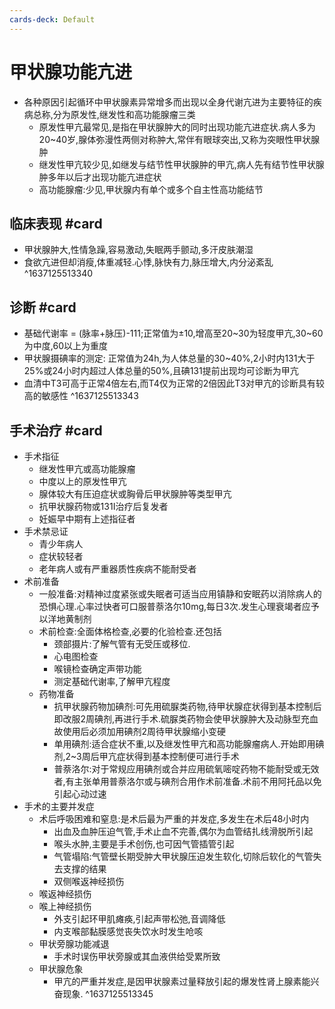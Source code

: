 ```yaml
---
cards-deck: Default
---
```


# 甲状腺功能亢进
- 各种原因引起循环中甲状腺素异常增多而出现以全身代谢亢进为主要特征的疾病总称,分为原发性,继发性和高功能腺瘤三类
	- 原发性甲亢最常见,是指在甲状腺肿大的同时出现功能亢进症状.病人多为20~40岁,腺体弥漫性两侧对称肿大,常伴有眼球突出,又称为突眼性甲状腺肿
	- 继发性甲亢较少见,如继发与结节性甲状腺肿的甲亢,病人先有结节性甲状腺肿多年以后才出现功能亢进症状
	- 高功能腺瘤:少见,甲状腺内有单个或多个自主性高功能结节
## 临床表现 #card 
- 甲状腺肿大,性情急躁,容易激动,失眠两手颤动,多汗皮肤潮湿
- 食欲亢进但却消瘦,体重减轻.心悸,脉快有力,脉压增大,内分泌紊乱
^1637125513340

## 诊断 #card 
- 基础代谢率 = (脉率+脉压)-111;正常值为±10,增高至20~30为轻度甲亢,30~60为中度,60以上为重度
- 甲状腺摄碘率的测定: 正常值为24h,为人体总量的30~40%,2小时内131大于25%或24小时内超过人体总量的50%,且碘131提前出现均可诊断为甲亢
- 血清中T3可高于正常4倍左右,而T4仅为正常的2倍因此T3对甲亢的诊断具有较高的敏感性
^1637125513343

## 手术治疗 #card 
- 手术指征
	- 继发性甲亢或高功能腺瘤
	- 中度以上的原发性甲亢
	- 腺体较大有压迫症状或胸骨后甲状腺肿等类型甲亢
	- 抗甲状腺药物或131I治疗后复发者
	- 妊娠早中期有上述指征者
- 手术禁忌证
	- 青少年病人
	- 症状较轻者
	- 老年病人或有严重器质性疾病不能耐受者
- 术前准备
	- 一般准备:对精神过度紧张或失眠者可适当应用镇静和安眠药以消除病人的恐惧心理.心率过快者可口服普萘洛尔10mg,每日3次.发生心理衰竭者应予以洋地黄制剂
	- 术前检查:全面体格检查,必要的化验检查.还包括
		- 颈部摄片:了解气管有无受压或移位.
		- 心电图检查
		- 喉镜检查确定声带功能
		- 测定基础代谢率,了解甲亢程度
	- 药物准备
		- 抗甲状腺药物加碘剂:可先用硫脲类药物,待甲状腺症状得到基本控制后即改服2周碘剂,再进行手术.硫脲类药物会使甲状腺肿大及动脉型充血故使用后必须加用碘剂2周待甲状腺缩小变硬
		- 单用碘剂:适合症状不重,以及继发性甲亢和高功能腺瘤病人.开始即用碘剂,2~3周后甲亢症状得到基本控制便可进行手术
		- 普萘洛尔:对于常规应用碘剂或合并应用硫氧嘧啶药物不能耐受或无效者,有主张单用普萘洛尔或与碘剂合用作术前准备.术前不用阿托品以免引起心动过速
- 手术的主要并发症
	- 术后呼吸困难和窒息:是术后最为严重的并发症,多发生在术后48小时内
		- 出血及血肿压迫气管,手术止血不完善,偶尔为血管结扎线滑脱所引起
		- 喉头水肿,主要是手术创伤,也可因气管插管引起
		- 气管塌陷:气管壁长期受肿大甲状腺压迫发生软化,切除后软化的气管失去支撑的结果
		- 双侧喉返神经损伤
	- 喉返神经损伤
	- 喉上神经损伤
		- 外支引起环甲肌瘫痪,引起声带松弛,音调降低
		- 内支喉部黏膜感觉丧失饮水时发生呛咳
	- 甲状旁腺功能减退
		- 手术时误伤甲状旁腺或其血液供给受累所致
	- 甲状腺危象
		- 甲亢的严重并发症,是因甲状腺素过量释放引起的爆发性肾上腺素能兴奋现象.
^1637125513345
